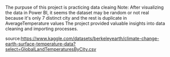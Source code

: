 The purpuse of this project is practicing data cleaing
Note: After visualizing the data in Power BI, it seems the dataset may be random or not real because it's only 7 distinct city and the rest is duplicate in AverageTemperature values
The project provided valuable insights into data cleaning and importing processes.


source:https://www.kaggle.com/datasets/berkeleyearth/climate-change-earth-surface-temperature-data?select=GlobalLandTemperaturesByCity.csv
